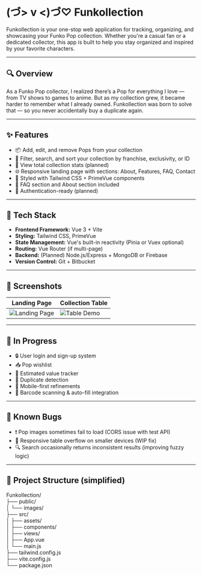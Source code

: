 # (づ> v <)づ♡ Funkollection

Funkollection is your one-stop web application for tracking, organizing, and showcasing your Funko Pop collection. Whether you're a casual fan or a dedicated collector, this app is built to help you stay organized and inspired by your favorite characters.

---

## 🔍 Overview

As a Funko Pop collector, I realized there’s a Pop for everything I love — from TV shows to games to anime. But as my collection grew, it became harder to remember what I already owned. Funkollection was born to solve that — so you never accidentally buy a duplicate again.

---

## ✨ Features

- 📦 Add, edit, and remove Pops from your collection  
- 🧮 Filter, search, and sort your collection by franchise, exclusivity, or ID  
- 🧾 View total collection stats (planned)  
- 🌐 Responsive landing page with sections: About, Features, FAQ, Contact  
- 🎨 Styled with Tailwind CSS + PrimeVue components  
- 💬 FAQ section and About section included  
- 🔐 Authentication-ready (planned)

---

## 🧰 Tech Stack

- **Frontend Framework:** Vue 3 + Vite  
- **Styling:** Tailwind CSS, PrimeVue  
- **State Management:** Vue's built-in reactivity (Pinia or Vuex optional)  
- **Routing:** Vue Router (if multi-page)  
- **Backend:** (Planned) Node.js/Express + MongoDB or Firebase  
- **Version Control:** Git + Bitbucket  

---

## 📸 Screenshots

| Landing Page | Collection Table |
|--------------|------------------|
| ![Landing Page](./images/homeDemo.png) | ![Table Demo](./images/tableDemo.png) |

---

## 🚧 In Progress

- 🔒 User login and sign-up system  
- 📥 Pop wishlist  
- 💸 Estimated value tracker  
- 🧠 Duplicate detection  
- 📱 Mobile-first refinements  
- 🔁 Barcode scanning & auto-fill integration  

---

## 🐞 Known Bugs

- ❗ Pop images sometimes fail to load (CORS issue with test API)  
- 🧩 Responsive table overflow on smaller devices (WIP fix)  
- 🔍 Search occasionally returns inconsistent results (improving fuzzy logic)  

---

## 📁 Project Structure (simplified)
Funkollection/  
├── public/  
│ └── images/  
├── src/  
│ ├── assets/  
│ ├── components/  
│ ├── views/  
│ ├── App.vue  
│ └── main.js  
├── tailwind.config.js  
├── vite.config.js  
└── package.json  

